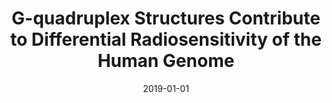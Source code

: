 ---
title: "G-quadruplex Structures Contribute to Differential Radiosensitivity of the Human Genome"
collection: publications
category: journal
permalink: /publication/2019-01-01-g4-radiosensitivity
excerpt: 'This paper investigates how G-quadruplex DNA structures contribute to differential radiosensitivity across the human genome.'
date: 2019-01-01
venue: 'iScience'
paperurl: 'https://www.cell.com/iscience/fulltext/S2589-0042(19)30266-2'
citation: 'Kumari, N., Vartak, S.V., Dahal, S., Kumari, S., Desai, S.S., Gopalakrishnan, V., et al. (2019). &quot;G-quadruplex Structures Contribute to Differential Radiosensitivity of the Human Genome.&quot; <i>iScience</i>. 21, 288-307.'
---